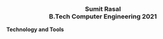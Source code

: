  <h3><p align="center">Sumit Rasal</br>  B.Tech Computer Engineering 2021 </p></h3>

 **Technology and Tools**
 
